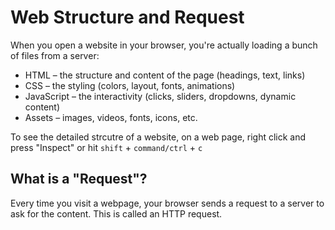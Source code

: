 # Web Structure and Request
When you open a website in your browser, you're actually loading a bunch of files from a server:

- HTML – the structure and content of the page (headings, text, links)
- CSS – the styling (colors, layout, fonts, animations)
- JavaScript – the interactivity (clicks, sliders, dropdowns, dynamic content)
- Assets – images, videos, fonts, icons, etc.

To see the detailed strcutre of a website, on a web page, right click and press "Inspect" or hit `shift` + `command/ctrl` + `c`

## What is a "Request"?
Every time you visit a webpage, your browser sends a request to a server to ask for the content. This is called an HTTP request.
